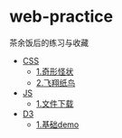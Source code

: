 # web-practice
茶余饭后的练习与收藏

* [CSS]()
  * [1.奇形怪状](https://hogozhang.github.io/web-practice/cssDemos/polygon)
  * [2.飞翔纸鸟](https://hogozhang.github.io/web-practice/cssDemos/3Dbird)
* [JS]()
  * [1.文件下载](https://hogozhang.github.io/web-practice/javascriptDemos/fieldDownLoad)  
* [D3]()
  * [1.基础demo](https://github.com/HogoZhang/web-practice/blob/master/d3jsDemos/README.md)
